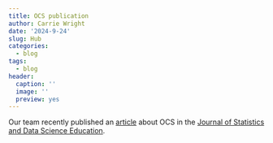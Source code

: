 ```yaml
---
title: OCS publication
author: Carrie Wright
date: '2024-9-24'
slug: Hub
categories:
  - blog
tags:
  - blog
header:
  caption: ''
  image: ''
  preview: yes
---
```

 
Our team recently published an [article](https://www.tandfonline.com/doi/full/10.1080/26939169.2024.2394541) about OCS in the [Journal of Statistics and Data Science Education](https://doi.org/10.1080/26939169.2024.2394541).

